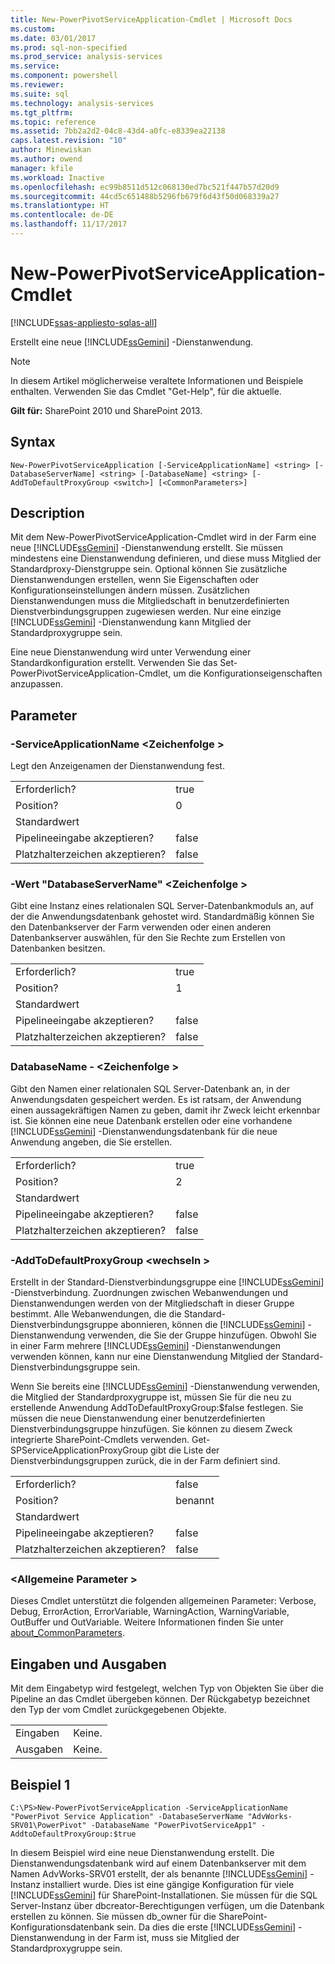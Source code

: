 ```yaml
---
title: New-PowerPivotServiceApplication-Cmdlet | Microsoft Docs
ms.custom: 
ms.date: 03/01/2017
ms.prod: sql-non-specified
ms.prod_service: analysis-services
ms.service: 
ms.component: powershell
ms.reviewer: 
ms.suite: sql
ms.technology: analysis-services
ms.tgt_pltfrm: 
ms.topic: reference
ms.assetid: 7bb2a2d2-04c8-43d4-a0fc-e8339ea22138
caps.latest.revision: "10"
author: Minewiskan
ms.author: owend
manager: kfile
ms.workload: Inactive
ms.openlocfilehash: ec99b8511d512c068130ed7bc521f447b57d20d9
ms.sourcegitcommit: 44cd5c651488b5296fb679f6d43f50d068339a27
ms.translationtype: HT
ms.contentlocale: de-DE
ms.lasthandoff: 11/17/2017
---
```

# <a name="new-powerpivotserviceapplication-cmdlet"></a>New-PowerPivotServiceApplication-Cmdlet

[!INCLUDE[ssas-appliesto-sqlas-all](../../includes/ssas-appliesto-sqlas-all.md)]

  Erstellt eine neue [!INCLUDE[ssGemini](../../includes/ssgemini-md.md)] -Dienstanwendung.  

>[!NOTE] 
>In diesem Artikel möglicherweise veraltete Informationen und Beispiele enthalten. Verwenden Sie das Cmdlet "Get-Help", für die aktuelle.
  
 **Gilt für:** SharePoint 2010 und SharePoint 2013.  
  
## <a name="syntax"></a>Syntax  
  
```  
New-PowerPivotServiceApplication [-ServiceApplicationName] <string> [-DatabaseServerName] <string> [-DatabaseName] <string> [-AddToDefaultProxyGroup <switch>] [<CommonParameters>]  
```  
  
## <a name="description"></a>Description  
 Mit dem New-PowerPivotServiceApplication-Cmdlet wird in der Farm eine neue [!INCLUDE[ssGemini](../../includes/ssgemini-md.md)] -Dienstanwendung erstellt. Sie müssen mindestens eine Dienstanwendung definieren, und diese muss Mitglied der Standardproxy-Dienstgruppe sein. Optional können Sie zusätzliche Dienstanwendungen erstellen, wenn Sie Eigenschaften oder Konfigurationseinstellungen ändern müssen. Zusätzlichen Dienstanwendungen muss die Mitgliedschaft in benutzerdefinierten Dienstverbindungsgruppen zugewiesen werden. Nur eine einzige [!INCLUDE[ssGemini](../../includes/ssgemini-md.md)] -Dienstanwendung kann Mitglied der Standardproxygruppe sein.  
  
 Eine neue Dienstanwendung wird unter Verwendung einer Standardkonfiguration erstellt. Verwenden Sie das Set-PowerPivotServiceApplication-Cmdlet, um die Konfigurationseigenschaften anzupassen.  
  
## <a name="parameters"></a>Parameter  
  
### <a name="-serviceapplicationname-string"></a>-ServiceApplicationName \<Zeichenfolge >  
 Legt den Anzeigenamen der Dienstanwendung fest.  
  
|||  
|-|-|  
|Erforderlich?|true|  
|Position?|0|  
|Standardwert||  
|Pipelineeingabe akzeptieren?|false|  
|Platzhalterzeichen akzeptieren?|false|  
  
### <a name="-databaseservername-string"></a>-Wert "DatabaseServerName" \<Zeichenfolge >  
 Gibt eine Instanz eines relationalen SQL Server-Datenbankmoduls an, auf der die Anwendungsdatenbank gehostet wird. Standardmäßig können Sie den Datenbankserver der Farm verwenden oder einen anderen Datenbankserver auswählen, für den Sie Rechte zum Erstellen von Datenbanken besitzen.  
  
|||  
|-|-|  
|Erforderlich?|true|  
|Position?|1|  
|Standardwert||  
|Pipelineeingabe akzeptieren?|false|  
|Platzhalterzeichen akzeptieren?|false|  
  
### <a name="-databasename-string"></a>DatabaseName - \<Zeichenfolge >  
 Gibt den Namen einer relationalen SQL Server-Datenbank an, in der Anwendungsdaten gespeichert werden. Es ist ratsam, der Anwendung einen aussagekräftigen Namen zu geben, damit ihr Zweck leicht erkennbar ist. Sie können eine neue Datenbank erstellen oder eine vorhandene [!INCLUDE[ssGemini](../../includes/ssgemini-md.md)] -Dienstanwendungsdatenbank für die neue Anwendung angeben, die Sie erstellen.  
  
|||  
|-|-|  
|Erforderlich?|true|  
|Position?|2|  
|Standardwert||  
|Pipelineeingabe akzeptieren?|false|  
|Platzhalterzeichen akzeptieren?|false|  
  
### <a name="-addtodefaultproxygroup-switch"></a>-AddToDefaultProxyGroup \<wechseln >  
 Erstellt in der Standard-Dienstverbindungsgruppe eine [!INCLUDE[ssGemini](../../includes/ssgemini-md.md)] -Dienstverbindung. Zuordnungen zwischen Webanwendungen und Dienstanwendungen werden von der Mitgliedschaft in dieser Gruppe bestimmt. Alle Webanwendungen, die die Standard-Dienstverbindungsgruppe abonnieren, können die [!INCLUDE[ssGemini](../../includes/ssgemini-md.md)] -Dienstanwendung verwenden, die Sie der Gruppe hinzufügen. Obwohl Sie in einer Farm mehrere [!INCLUDE[ssGemini](../../includes/ssgemini-md.md)] -Dienstanwendungen verwenden können, kann nur eine Dienstanwendung Mitglied der Standard-Dienstverbindungsgruppe sein.  
  
 Wenn Sie bereits eine [!INCLUDE[ssGemini](../../includes/ssgemini-md.md)] -Dienstanwendung verwenden, die Mitglied der Standardproxygruppe ist, müssen Sie für die neu zu erstellende Anwendung AddToDefaultProxyGroup:$false festlegen. Sie müssen die neue Dienstanwendung einer benutzerdefinierten Dienstverbindungsgruppe hinzufügen.  Sie können zu diesem Zweck integrierte SharePoint-Cmdlets verwenden.  Get-SPServiceApplicationProxyGroup gibt die Liste der Dienstverbindungsgruppen zurück, die in der Farm definiert sind.  
  
|||  
|-|-|  
|Erforderlich?|false|  
|Position?|benannt|  
|Standardwert||  
|Pipelineeingabe akzeptieren?|false|  
|Platzhalterzeichen akzeptieren?|false|  
  
### <a name="commonparameters"></a>\<Allgemeine Parameter >  
 Dieses Cmdlet unterstützt die folgenden allgemeinen Parameter: Verbose, Debug, ErrorAction, ErrorVariable, WarningAction, WarningVariable, OutBuffer und OutVariable. Weitere Informationen finden Sie unter [about_CommonParameters](http://go.microsoft.com/fwlink/?linkID=227825).  
  
## <a name="inputs-and-outputs"></a>Eingaben und Ausgaben  
 Mit dem Eingabetyp wird festgelegt, welchen Typ von Objekten Sie über die Pipeline an das Cmdlet übergeben können. Der Rückgabetyp bezeichnet den Typ der vom Cmdlet zurückgegebenen Objekte.  
  
|||  
|-|-|  
|Eingaben|Keine.|  
|Ausgaben|Keine.|  
  
## <a name="example-1"></a>Beispiel 1  
  
```  
C:\PS>New-PowerPivotServiceApplication -ServiceApplicationName "PowerPivot Service Application" -DatabaseServerName "AdvWorks-SRV01\PowerPivot" -DatabaseName "PowerPivotServiceApp1" -AddtoDefaultProxyGroup:$true  
```  
  
 In diesem Beispiel wird eine neue Dienstanwendung erstellt. Die Dienstanwendungsdatenbank wird auf einem Datenbankserver mit dem Namen AdvWorks-SRV01 erstellt, der als benannte [!INCLUDE[ssGemini](../../includes/ssgemini-md.md)] -Instanz installiert wurde. Dies ist eine gängige Konfiguration für viele [!INCLUDE[ssGemini](../../includes/ssgemini-md.md)] für SharePoint-Installationen. Sie müssen für die SQL Server-Instanz über dbcreator-Berechtigungen verfügen, um die Datenbank erstellen zu können. Sie müssen db_owner für die SharePoint-Konfigurationsdatenbank sein. Da dies die erste [!INCLUDE[ssGemini](../../includes/ssgemini-md.md)] -Dienstanwendung in der Farm ist, muss sie Mitglied der Standardproxygruppe sein.  
  
  
